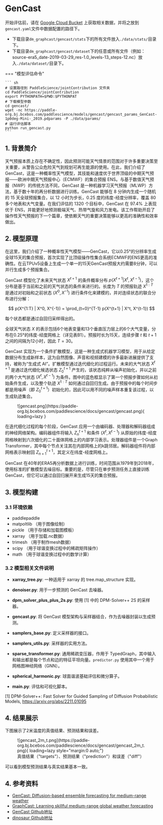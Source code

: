 # GenCast

开始评估前，请在 [Google Cloud Bucket](https://console.cloud.google.com/storage/browser/dm_graphcast) 上获取相关数据，并将之放到`gencast.yaml`文件中数据配置的路径下。

- 下载目录`dm_graphcast/gencast/stats`下的所有文件放入`./data/stats/`目录下。
- 下载目录`dm_graphcast/gencast/dataset`下的任意或所有文件（例如：source-era5_date-2019-03-29_res-1.0_levels-13_steps-12.nc）放入`./data/dataset/`目录下。

=== "模型评估命令"

    ``` sh
    # 设置路径到 PaddleScience/jointContribution 文件夹
    cd PaddleScience/jointContribution
    export PYTHONPATH=$PWD:$PYTHONPAT
    # 下载模型参数
    cd gencast/
    wget -nc https://paddle-org.bj.bcebos.com/paddlescience/models/gencast/gencast_params_GenCast-1p0deg-Mini-_2019.pdparams -P ./data/params/
    # 运行评估脚本
    python run_gencast.py
    ```

## 1. 背景简介

天气预报本质上存在不确定性，因此预测可能天气情景的范围对于许多重要决策至关重要，从警告公众危险天气到规划可再生能源的使用。在此，我们介绍了 GenCast，这是一种概率性天气模型，其技能和速度优于世界顶级的中期天气预报——欧洲中期天气预报中心（ECMWF）的集合预报 ENS。与基于数值天气预报（NWP）的传统方法不同，GenCast 是一种机器学习天气预报（MLWP）方法，基于数十年的再分析数据进行训练。GenCast 能够在 8 分钟内生成一个随机的 15 天全球预报集合，以 12 小时为步长，0.25 度的纬度-经度分辨率，覆盖 80 多个地表和大气变量。在我们评估的 1320 个目标中，GenCast 在 97.4% 上表现优于 ENS，并能更好地预测极端天气、热带气旋和风力发电。该工作帮助开启了操作性天气预报的下一个篇章，使依赖天气的重要决策能够以更高的准确性和效率做出。

## 2. 模型原理

在这里，我们介绍了一种概率性天气模型——GenCast，它以0.25°的分辨率生成全球15天的集合预报，首次实现了比顶级操作性集合系统ECMWF的ENS更高的准确性。在云TPUv5设备上生成一个单一的15天GenCast预报大约需要8分钟，可以并行生成多个预报集合。

GenCast 模型化了未来天气状态 $X^{t+1}$ 的条件概率分布 $p(X^{t+1} | X^t, X^{t-1})$，这个分布是基于当前和之前的天气状态的条件来进行的。长度为 $T$ 的预报轨迹 $X^{1:T}$ 是通过对初始和之前状态 $(X^0, X^{-1})$ 进行条件化来建模的，并对连续状态的联合分布进行分解：

$$
p(X^{1:T} | X^0, X^{-1}) = \prod_{t=0}^{T-1} p(X^{t+1} | X^t, X^{t-1})
$$

每个状态都是通过自回归采样得出的。

全球天气状态 $X$ 的表示包括6个地表变量和13个垂直压力层上的6个大气变量，分布在0.25°的纬度-经度网格上（详见表B1）。预报时长为15天，连续步骤 $t$ 和 $t+1$ 之间的间隔为12小时，因此 $T = 30$。

GenCast 实现为一个条件扩散模型，这是一种生成式机器学习模型，用于从给定数据分布生成新样本，这为自然图像、声音和视频建模的许多最新进展提供了支持，被称为“生成式 AI”。扩散模型通过迭代细化的过程运行。未来的大气状态 $X^{t+1}$ 是通过迭代细化候选状态 $Z_0^{t+1}$ 产生的，该状态纯粹从噪声初始化，并以之前的两个大气状态 $(X^t, X^{t-1})$ 为条件。图中的蓝色框显示了第一个预报步骤如何从初始条件生成，以及整个轨迹 $X^{1:T}$ 如何通过自回归生成。由于预报中的每个时间步都是用噪声（即 $Z_0^{t+1}$）初始化的，因此可以用不同的噪声样本重复该过程，以生成轨迹集合。

<figure markdown>
  ![gencast.png](https://paddle-org.bj.bcebos.com/paddlescience/docs/gencast/gencast.png){ loading=lazy }
</figure>

在迭代细化过程的每个阶段，GenCast 应用一个由编码器、处理器和解码器组成的神经网络架构。编码器组件将输入 $Z_n^{t+1}$ 和条件 $(X^t, X^{t-1})$ 从原始的纬度-经度网格映射到六次细化的二十面体网格上的内部学习表示。处理器组件是一个Graph Transformer，其中每个节点关注其在内部网格上的k跳邻居。解码器组件将内部网格表示映射回 $Z_{n+1}^{t+1}$，其定义在纬度-经度网格上。

GenCast 在40年的ERA5再分析数据上进行训练，时间范围从1979年到2018年，使用标准的扩散模型去噪目标。重要的是，尽管只在单步预测任务上直接训练GenCast，但它可以通过自回归展开来生成15天的集合预报。

## 3. 模型构建

### 3.1 环境依赖

* paddlepaddle
* matpoltlib （用于图像绘制）
* pickle （用于存储和加载图模板）
* xarray （用于加载.nc数据）
* trimesh （用于制作mesh数据）
* scipy （用于球谐变换过程中的稀疏矩阵操作）
* math （用于球谐变换过程中的数学计算）

### 3.2 模型相关文件说明

- **xarray_tree.py**: 一种适用于 xarray 的 tree.map_structure 实现。

- **denoiser.py**: 用于一步预测的 GenCast 去噪器。

- **dpm_solver_plus_plus_2s.py**: 使用 [1] 中的 DPM-Solver++ 2S 的采样器。

- **gencast.py**: 将 GenCast 模型架构与采样器结合，作为去噪器封装以生成预测。

- **samplers_base.py**: 定义采样器的接口。

- **samplers_utils.py**: 采样器的实用方法。

- **sparse_transformer.py**: 通用稀疏变压器，作用于 TypedGraph，其中输入和输出都是每个节点和边的特征平坦向量。`predictor.py` 使用其中一个用于网格图神经网络（GNN）。

- **spherical_harmonic.py**: 球面谐波基础评估和微分算子。

- **main.py**: 评估和可视化脚本。

[1] DPM-Solver++: Fast Solver for Guided Sampling of Diffusion Probabilistic Models, https://arxiv.org/abs/2211.01095

## 4. 结果展示

下图展示了2米温度的真值结果、预测结果和误差。

<figure markdown>
  ![gencast_2m_t.png](https://paddle-org.bj.bcebos.com/paddlescience/docs/gencast/gencast_2m_t.png){ loading=lazy style="margin:0 auto;"}
  <figcaption>真值结果（"targets"）、预测结果（"prediction"）和误差（"diff"）</figcaption>
</figure>

可以看到模型预测结果与真实结果基本一致。

## 4. 参考资料

* [GenCast: Diffusion-based ensemble forecasting for medium-range weather](https://arxiv.org/abs/2312.15796)
* [GraphCast: Learning skillful medium-range global weather forecasting](https://arxiv.org/abs/2212.12794)
* [GenCast Github地址](https://github.com/deepmind/graphcast)
* [dinosaur Github地址](https://github.com/neuralgcm/dinosaur)
